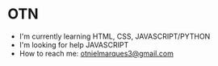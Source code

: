 # OTN

- I'm currently learning HTML, CSS, JAVASCRIPT/PYTHON
- I'm looking for help JAVASCRIPT
- How to reach me: otnielmarques3@gmail.com
